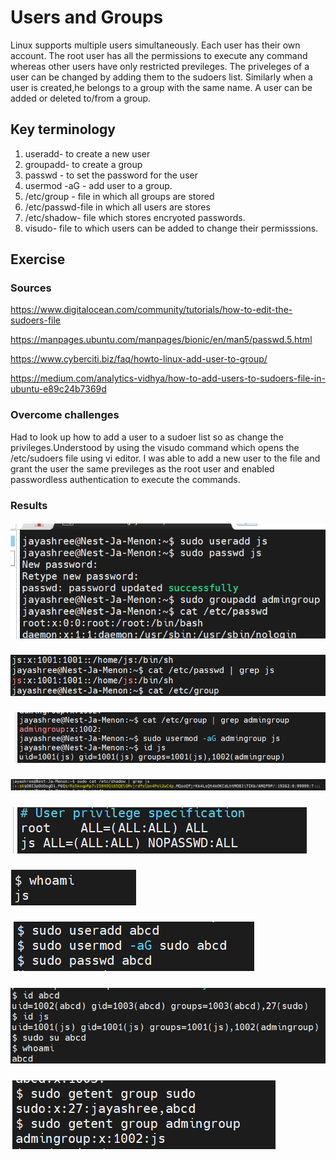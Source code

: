 #  Users and Groups

Linux supports multiple users simultaneously. Each user has their own account. The root user has all the permissions to execute any  command whereas other users have only restricted previleges. The priveleges of a user can be changed by adding them to the sudoers list. Similarly when a user is created,he belongs to a group with the same name. A user can be added or deleted to/from a group. 

## Key terminology

  1. useradd- to create a new user
  2. groupadd- to create a group
  3. passwd - to set the password for the user
  4. usermod -aG - add user to a group.
  5. /etc/group - file in which all groups are stored
  6. /etc/passwd-file in which all users are stores
  7. /etc/shadow- file which stores encryoted passwords.
  8. visudo- file to which users can be added to change their permisssions.
   
  
## Exercise
### Sources

https://www.digitalocean.com/community/tutorials/how-to-edit-the-sudoers-file

https://manpages.ubuntu.com/manpages/bionic/en/man5/passwd.5.html

https://www.cyberciti.biz/faq/howto-linux-add-user-to-group/

https://medium.com/analytics-vidhya/how-to-add-users-to-sudoers-file-in-ubuntu-e89c24b7369d


### Overcome challenges
Had to look up how to add a user to a sudoer list so as change the privileges.Understood by using the visudo command which opens the /etc/sudoers file using vi editor. I was able to add a new user to the file and grant the user the same previleges as the root user and enabled passwordless authentication to execute the commands. 

### Results


##### ![LNX-04-01img](https://github.com/Techgrounds-Cloud-9/cloud-9-jsm-1985/blob/main/00_includes/LNX-04/LNX-04-01.PNG)


##### ![LNX-04-02img](https://github.com/Techgrounds-Cloud-9/cloud-9-jsm-1985/blob/main/00_includes/LNX-04/LNX-04-02.PNG)


##### ![LNX-04-03img](https://github.com/Techgrounds-Cloud-9/cloud-9-jsm-1985/blob/main/00_includes/LNX-04/LNX-04-03.PNG)


##### ![LNX-04-04img](https://github.com/Techgrounds-Cloud-9/cloud-9-jsm-1985/blob/main/00_includes/LNX-04/LNX-04-04.PNG)

##### ![LNX-04-05img](https://github.com/Techgrounds-Cloud-9/cloud-9-jsm-1985/blob/main/00_includes/LNX-04/LNX-04-05.PNG)

##### ![LNX-04-06img](https://github.com/Techgrounds-Cloud-9/cloud-9-jsm-1985/blob/main/00_includes/LNX-04/LNX-04-06.PNG)


##### ![LNX-04-07img](https://github.com/Techgrounds-Cloud-9/cloud-9-jsm-1985/blob/main/00_includes/LNX-04/LNX-04-07.PNG)


##### ![LNX-04-08img](https://github.com/Techgrounds-Cloud-9/cloud-9-jsm-1985/blob/main/00_includes/LNX-04/LNX-04-08.PNG)


##### ![LNX-04-09img](https://github.com/Techgrounds-Cloud-9/cloud-9-jsm-1985/blob/main/00_includes/LNX-04/LNX-04-09.PNG)

